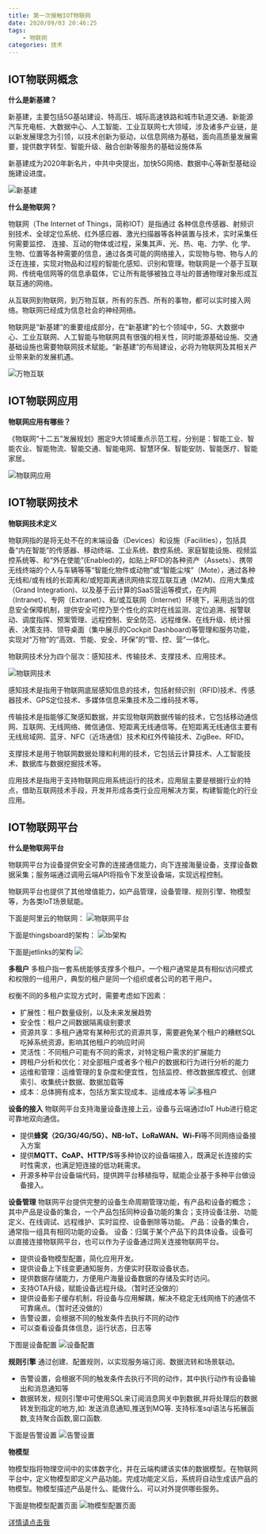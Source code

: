 ```yaml
---
title: 第一次接触IOT物联网
date: 2020/09/03 20:46:25
tags:
    - 物联网
categories: 技术
---
```



## IOT物联网概念

**什么是新基建？**

新基建，主要包括5G基站建设、特高压、城际高速铁路和城市轨道交通、新能源汽车充电桩、大数据中心、人工智能、工业互联网七大领域，涉及诸多产业链，是以新发展理念为引领，以技术创新为驱动，以信息网络为基础，面向高质量发展需要，提供数字转型、智能升级、融合创新等服务的基础设施体系

新基建成为2020年新名片，中共中央提出，加快5G网络、数据中心等新型基础设施建设进度。


![新基建](http://tech.jasonsoso.com/images/202204/QQ截图20200902160547.png "新基建")


**什么是物联网？**

物联网（The Internet of Things，简称IOT）是指通过 各种信息传感器、射频识别技术、全球定位系统、红外感应器、激光扫描器等各种装置与技术，实时采集任何需要监控、 连接、互动的物体或过程，采集其声、光、热、电、力学、化 学、生物、位置等各种需要的信息，通过各类可能的网络接入，实现物与物、物与人的泛在连接，实现对物品和过程的智能化感知、识别和管理。物联网是一个基于互联网、传统电信网等的信息承载体，它让所有能够被独立寻址的普通物理对象形成互联互通的网络。


从互联网到物联网，到万物互联，所有的东西、所有的事物，都可以实时接入网络。物联网已经成为信息社会的神经网络。

物联网是“新基建”的重要组成部分，在“新基建”的七个领域中，5G、大数据中心、工业互联网、人工智能与物联网具有很强的相关性，同时能源基础设施、交通基础设施也需要物联网技术赋能。“新基建”的布局建设，必将为物联网及其相关产业带来新的发展机遇。

![万物互联](http://tech.jasonsoso.com/images/202204/12-1.png "万物互联")



## IOT物联网应用

**物联网应用有哪些？**

《物联网“十二五”发展规划》圈定9大领域重点示范工程，分别是：智能工业、智能农业、智能物流、智能交通、智能电网、智慧环保、智能安防、智能医疗、智能家居。

![物联网应用](http://tech.jasonsoso.com/images/202204/QQ截图20200902162148.png "物联网应用")





## IOT物联网技术

**物联网技术定义**

物联网指的是将无处不在的末端设备（Devices）和设施（Facilities），包括具备“内在智能”的传感器、移动终端、工业系统、数控系统、家庭智能设施、视频监控系统等、和“外在使能”(Enabled)的，如贴上RFID的各种资产（Assets）、携带无线终端的个人与车辆等等“智能化物件或动物”或“智能尘埃”（Mote），通过各种无线和/或有线的长距离和/或短距离通讯网络实现互联互通（M2M)、应用大集成（Grand Integration)、以及基于云计算的SaaS营运等模式，在内网（Intranet）、专网（Extranet）、和/或互联网（Internet）环境下，采用适当的信息安全保障机制，提供安全可控乃至个性化的实时在线监测、定位追溯、报警联动、调度指挥、预案管理、远程控制、安全防范、远程维保、在线升级、统计报表、决策支持、领导桌面（集中展示的Cockpit Dashboard)等管理和服务功能，实现对“万物”的“高效、节能、安全、环保”的“管、控、营”一体化。

物联网技术分为四个层次：感知技术、传输技术、支撑技术、应用技术。

![物联网技术](http://tech.jasonsoso.com/images/202204/QQ截图20200902181528.png "物联网技术")

感知技术是指用于物联网底层感知信息的技术，包括射频识别（RFID)技术、传感器技术、GPS定位技术、多媒体信息采集技术及二维码技术等。

传输技术是指能够汇聚感知数据，并实现物联网数据传输的技术，它包括移动通信网、互联网、无线网络、微信通信、短距离无线通信等。在短距离无线通信主要有无线局域网、蓝牙、NFC（近场通信）技术和红外传输技术、ZigBee、RFID。

支撑技术是用于物联网数据处理和利用的技术，它包括云计算技术、人工智能技术、数据库与数据挖掘技术等。

应用技术是指用于支持物联网应用系统运行的技术，应用层主要是根据行业的特点，借助互联网技术手段，开发并形成各类行业应用解决方案，构建智能化的行业应用。


## IOT物联网平台


**什么是物联网平台**

物联网平台为设备提供安全可靠的连接通信能力，向下连接海量设备，支撑设备数据采集；服务端通过调用云端API将指令下发至设备端，实现远程控制。

物联网平台也提供了其他增值能力，如产品管理，设备管理、规则引擎、物模型等，为各类IoT场景赋能。


下面是阿里云的物联网：
![物联网平台](http://tech.jasonsoso.com/images/202204/p132750.png "物联网平台")


下面是thingsboard的架构：
![tb架构](http://tech.jasonsoso.com/images/202204/QQ截图20200903142938.png "tb架构")


下面是jetlinks的架构
![](http://tech.jasonsoso.com/images/202204/platform.1c4782ae.svg)


**多租户**
多租户指一套系统能够支撑多个租户。一个租户通常是具有相似访问模式和权限的一组用户，典型的租户是同一个组织或者公司的若干用户。

权衡不同的多租户实现方式时，需要考虑如下因素：
- 扩展性：租户数量级别，以及未来发展趋势
- 安全性：租户之间数据隔离级别要求
- 资源共享：多租户通常有某种形式的资源共享，需要避免某个租户的糟糕SQL吃掉系统资源，影响其他租户的响应时间
- 灵活性：不同租户可能有不同的需求，对特定租户需求的扩展能力
- 跨租户分析和优化：对全部租户或者多个租户的数据和行为进行分析的能力
- 运维和管理：运维管理的复杂度和便宜性，包括监控、修改数据库模式、创建索引、收集统计数据、数据加载等
- 成本：总体拥有成本，包括方案实现成本、运维成本等
  ![多租户](http://tech.jasonsoso.com/images/202204/一租户一数据库.png "多租户")


**设备的接入**
物联网平台支持海量设备连接上云，设备与云端通过IoT Hub进行稳定可靠地双向通信。

- 提供**蜂窝（2G/3G/4G/5G）、NB-IoT、LoRaWAN、Wi-Fi**等不同网络设备接入方案
- 提供**MQTT、CoAP、HTTP/S**等多种协议的设备端接入，既满足长连接的实时性需求，也满足短连接的低功耗需求。
- 开源多种平台设备端代码，提供跨平台移植指导，赋能企业基于多种平台做设备接入。


**设备管理**
物联网平台提供完整的设备生命周期管理功能，有产品和设备的概念；其中产品是设备的集合，一个产品包括同种设备功能的集合；支持设备注册、功能定义、在线调试、远程维护、实时监控、设备删除等功能。
产品：设备的集合，通常指一组具有相同功能的设备。
设备：归属于某个产品下的具体设备。设备可以直接连接物联网平台，也可以作为子设备通过网关连接物联网平台。

- 提供设备物模型配置，简化应用开发。
- 提供设备上下线变更通知服务，方便实时获取设备状态。
- 提供数据存储能力，方便用户海量设备数据的存储及实时访问。
- 支持OTA升级，赋能设备远程升级。（暂时还没做的）
- 提供设备影子缓存机制，将设备与应用解耦，解决不稳定无线网络下的通信不可靠痛点。（暂时还没做的）
- 告警设置，会根据不同的触发条件去执行不同的动作
- 可以查看设备具体信息，运行状态，日志等

下图是设备配置
![设备配置](http://tech.jasonsoso.com/images/202204/QQ截图20200903153210.png "设备配置")

**规则引擎**
通过创建、配置规则，以实现服务端订阅、数据流转和场景联动。
- 告警设置，会根据不同的触发条件去执行不同的动作，其中执行动作有设备输出和消息通知等
- 数据转发，规则引擎中可使用SQL来订阅消息网关中到数据,并将处理后的数据转发到指定的地方,如: 发送消息通知,推送到MQ等. 支持标准sql语法与拓展函数,支持聚合函数,窗口函数.

下面是告警设置
![告警设置](http://tech.jasonsoso.com/images/202204/QQ截图20200903153055.png "告警设置")

**物模型**

物模型指将物理空间中的实体数字化，并在云端构建该实体的数据模型。在物联网平台中，定义物模型即定义产品功能。完成功能定义后，系统将自动生成该产品的物模型。物模型描述产品是什么、能做什么、可以对外提供哪些服务。

下面是物模型配置页面
![物模型配置页面](http://tech.jasonsoso.com/images/202204/QQ截图20200903152904.png "物模型配置页面")

[详情请点击我](http://tech.jasonsoso.com/2020/08/iot-model/ "详情请点击我")
